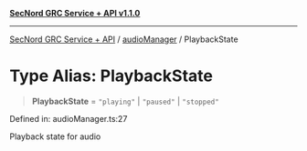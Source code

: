 [**SecNord GRC Service + API v1.1.0**](../../README.md)

***

[SecNord GRC Service + API](../../README.md) / [audioManager](../README.md) / PlaybackState

# Type Alias: PlaybackState

> **PlaybackState** = `"playing"` \| `"paused"` \| `"stopped"`

Defined in: audioManager.ts:27

Playback state for audio
